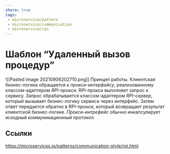 ```yaml
---
share: true
tags:
 - microservice/pattern
 - microservice/communication
 - microservice/rpi
---
```

# Шаблон “Удаленный вызов процедур”
![[Pasted image 20210906202710.png]]
Принцип работы.
Клиентская бизнес-логика обращается к *прокси-интерфейсу*, реализованному классом-адаптером *RPI-прокси*. RPI-прокси выполняет запрос к сервису. Запрос обрабатывается классом-адаптером *RPI-сервер*, который вызывает бизнес-логику сервиса через интерфейс. Затем ответ передается обратно в RPI-прокси, который возвращает результат клиентской бизнес-логике.
*Прокси-интрефейс* обычно инкапсулирует исходный коммуникационный протокол.
## Ссылки
https://microservices.io/patterns/communication-style/rpi.html